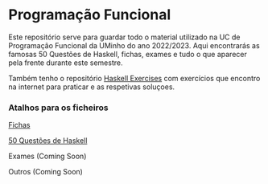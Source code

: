 # Programação Funcional
Este repositório serve para guardar todo o material utilizado na UC de Programação Funcional da UMinho do ano 2022/2023. Aqui encontrarás as famosas 50 Questões de Haskell, fichas, exames e tudo o que aparecer pela frente durante este semestre.

Também tenho o repositório [Haskell Exercises](https://github.com/NullaSec/Haskell-Exercises) com exercícios que encontro na internet para praticar e as respetivas soluçoes.
### Atalhos para os ficheiros
[Fichas](https://github.com/NullaSec/Universidade/tree/main/1-ano/Programacao-Funcional/Fichas)

[50 Questões de Haskell](https://github.com/NullaSec/Universidade/tree/main/1-ano/Programacao-Funcional/50%20Quest%C3%B5es) 

Exames (Coming Soon)

Outros (Coming Soon)
